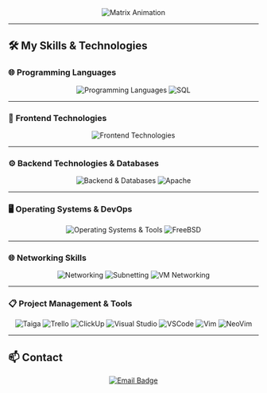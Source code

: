 <div align="center">
  <img src="https://readme-typing-svg.demolab.com?font=Fira+Code&size=30&pause=1000&color=FF0000&center=true&vCenter=true&width=800&lines=%7C%7C%20%5B%2A%5D%20C0N7R01%20I5%20AN%20ILLUSI0N%20%5B%2A%5D%20%7C%7C;%7C%7C%20%5B%2A%5D%20fS0C13TY%20%5B%2A%5D%20%7C%7C" alt="Matrix Animation" />
</div>

---

## 🛠️ **My Skills & Technologies**

### 🌐 **Programming Languages**
<div align="center">
  <img src="https://skillicons.dev/icons?i=python,cpp,cs,bash,php,js" alt="Programming Languages" />
  <img src="https://img.shields.io/badge/SQL-CC2927?style=for-the-badge&logo=microsoft-sql-server&logoColor=white" alt="SQL" />
</div>

---

### 🎨 **Frontend Technologies**
<div align="center">
  <img src="https://skillicons.dev/icons?i=html,css,bootstrap,tailwind,react" alt="Frontend Technologies" />
</div>

---

### ⚙️ **Backend Technologies & Databases**
<div align="center">
  <img src="https://skillicons.dev/icons?i=nodejs,mysql,mongodb,nginx" alt="Backend & Databases" />
  <img src="https://img.shields.io/badge/Apache-D22128?style=for-the-badge&logo=apache&logoColor=white" alt="Apache" />
</div>

---

### 🖥️ **Operating Systems & DevOps**
<div align="center">
  <img src="https://skillicons.dev/icons?i=linux,ubuntu,windows,freebsd,git,github,gitlab" alt="Operating Systems & Tools" />
  <img src="https://img.shields.io/badge/FreeBSD-F44336?style=for-the-badge&logo=freebsd&logoColor=white" alt="FreeBSD" />
</div>

---

### 🌐 **Networking Skills**
<div align="center">
  <img src="https://img.shields.io/badge/Networking-0078D6?style=for-the-badge&logo=cisco&logoColor=white" alt="Networking" />
  <img src="https://img.shields.io/badge/Subnetting-1572B6?style=for-the-badge&logo=internet-explorer&logoColor=white" alt="Subnetting" />
  <img src="https://img.shields.io/badge/VM%20Networking-E57000?style=for-the-badge&logo=virtualbox&logoColor=white" alt="VM Networking" />
</div>

---

### 📋 **Project Management & Tools**
<div align="center">
  <img src="https://img.shields.io/badge/Taiga-6CC644?style=for-the-badge&logo=taiga&logoColor=white" alt="Taiga" />
  <img src="https://img.shields.io/badge/Trello-0052CC?style=for-the-badge&logo=trello&logoColor=white" alt="Trello" />
  <img src="https://img.shields.io/badge/ClickUp-7B68EE?style=for-the-badge&logo=clickup&logoColor=white" alt="ClickUp" />
  <img src="https://img.shields.io/badge/Visual%20Studio-5C2D91?style=for-the-badge&logo=visual-studio&logoColor=white" alt="Visual Studio" />
  <img src="https://img.shields.io/badge/VSCode-007ACC?style=for-the-badge&logo=visual-studio-code&logoColor=white" alt="VSCode" />
  <img src="https://img.shields.io/badge/Vim-019733?style=for-the-badge&logo=vim&logoColor=white" alt="Vim" />
  <img src="https://img.shields.io/badge/NeoVim-57A143?style=for-the-badge&logo=neovim&logoColor=white" alt="NeoVim" />
</div>

---

## 📫 **Contact**
<div align="center">
  <a href="mailto:darc@dnc.software">
    <img src="https://img.shields.io/badge/Email-darc@dnc.software-blue?style=for-the-badge&logo=gmail&logoColor=white" alt="Email Badge">
  </a>
</div>
